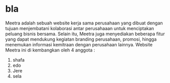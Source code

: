 # bla
Meetra adalah sebuah website kerja sama perusahaan yang dibuat dengan tujuan menjembatani kolaborasi antar perusahaaan untuk menciptakan peluang bisnis bersama. Selain itu, Meetra juga menyediakan beberapa fitur yang dapat mendukung kegiatan branding perusahaan, promosi, hingga menemukan informasi kemitraan dengan perusahaan lainnya.
Website Meetra ini di kembangkan oleh 4 anggota :
1. shafa
2. edo
3. Jere
4. sela
